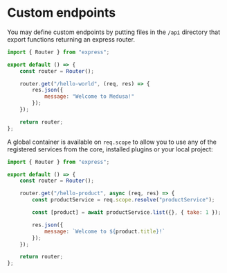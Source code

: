 # Custom endpoints

You may define custom endpoints by putting files in the `/api` directory that export functions returning an express router.

```js
import { Router } from "express";

export default () => {
    const router = Router();

    router.get("/hello-world", (req, res) => {
        res.json({
            message: "Welcome to Medusa!"
        });
    });

    return router;
};
```

A global container is available on `req.scope` to allow you to use any of the registered services from the core, installed plugins or your local project:

```js
import { Router } from "express";

export default () => {
    const router = Router();

    router.get("/hello-product", async (req, res) => {
        const productService = req.scope.resolve("productService");

        const [product] = await productService.list({}, { take: 1 });

        res.json({
            message: `Welcome to ${product.title}!`
        });
    });

    return router;
};
```
